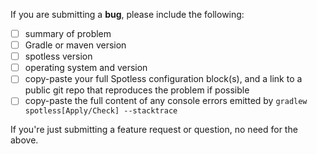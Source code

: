If you are submitting a **bug**, please include the following:

- [ ] summary of problem
- [ ] Gradle or maven version
- [ ] spotless version
- [ ] operating system and version
- [ ] copy-paste your full Spotless configuration block(s), and a link to a public git repo that reproduces the problem if possible
- [ ] copy-paste the full content of any console errors emitted by `gradlew spotless[Apply/Check] --stacktrace`

If you're just submitting a feature request or question, no need for the above.
